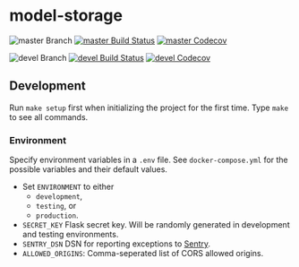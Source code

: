 # model-storage

![master Branch](https://img.shields.io/badge/branch-master-blue.svg)
[![master Build Status](https://travis-ci.org/DD-DeCaF/model-storage.svg?branch=master)](https://travis-ci.org/DD-DeCaF/model-storage)
[![master Codecov](https://codecov.io/gh/DD-DeCaF/model-storage/branch/master/graph/badge.svg)](https://codecov.io/gh/DD-DeCaF/model-storage/branch/master)

![devel Branch](https://img.shields.io/badge/branch-devel-blue.svg)
[![devel Build Status](https://travis-ci.org/DD-DeCaF/model-storage.svg?branch=devel)](https://travis-ci.org/DD-DeCaF/model-storage)
[![devel Codecov](https://codecov.io/gh/DD-DeCaF/model-storage/branch/devel/graph/badge.svg)](https://codecov.io/gh/DD-DeCaF/model-storage/branch/devel)

## Development

Run `make setup` first when initializing the project for the first time. Type
`make` to see all commands.

### Environment

Specify environment variables in a `.env` file. See `docker-compose.yml` for the
possible variables and their default values.

* Set `ENVIRONMENT` to either
  * `development`,
  * `testing`, or
  * `production`.
* `SECRET_KEY` Flask secret key. Will be randomly generated in development and testing environments.
* `SENTRY_DSN` DSN for reporting exceptions to
  [Sentry](https://docs.sentry.io/clients/python/integrations/flask/).
* `ALLOWED_ORIGINS`: Comma-seperated list of CORS allowed origins.
